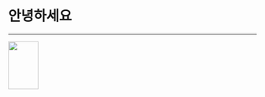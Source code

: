 # 안녕하세요

---

<img src="https://file3.instiz.net/data/cached_img/upload/2021/08/29/4/d701c63322a276ca7f6caede2ec657e9.jpg" width="61" height="98"/>
